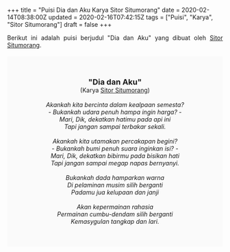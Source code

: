 +++
title = "Puisi Dia dan Aku Karya Sitor Situmorang"
date = 2020-02-14T08:38:00Z
updated = 2020-02-16T07:42:15Z
tags = ["Puisi", "Karya", "Sitor Situmorang"]
draft = false
+++

<div dir="ltr" style="text-align: left;" trbidi="on"><div style="text-align: justify;">Berikut ini adalah puisi berjudul "Dia dan Aku" yang dibuat oleh <a href="https://ensiklopedia.kemdikbud.go.id/sastra/artikel/Sitor_Situmorang" target="_blank">Sitor Situmorang</a>. </div><br /><div style="background: #FAFAFA; font-size: 14px; height: auto; margin: 0 auto; padding: 50px; text-align: center; width: auto;"><span style="font-size: 18px;"><b>"Dia dan Aku"</b></span><br />(Karya <a href="https://www.sekata.web.id/tags/sitor-situmorang" target="_blank">Sitor Situmorang</a>) <br /><br /><i>Akankah kita bercinta dalam kealpaan semesta?<br />- Bukankah udara penuh hampa ingin harga? -<br />Mari, Dik, dekatkan hatimu pada api ini<br />Tapi jangan sampai terbakar sekali.<br /><br />Akankah kita utamakan percakapan begini?<br />- Bukankah bumi penuh suara inginkan isi? -<br />Mari, Dik, dekatkan bibirmu pada bisikan hati<br />Tapi jangan sampai megap napas bernyanyi.<br /><br />Bukankah dada hamparkan warna<br />Di pelaminan musim silih berganti<br />Padamu jua kelupaan dan janji<br /><br />Akan kepermainan rahasia<br />Permainan cumbu-dendam silih berganti<br />Kemasygulan tangkap dan lari.</i> </div></div>
